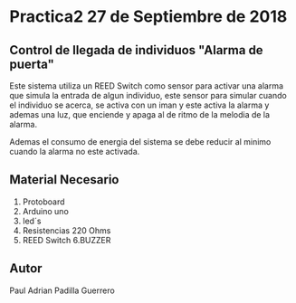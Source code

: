 Practica2 27 de Septiembre de 2018
=========
Control de llegada de individuos "Alarma de puerta"
---------------------------------------------------
Este sistema utiliza un REED Switch como sensor para activar una alarma que simula la entrada de algun individuo,
este sensor para simular cuando el individuo se acerca, se activa con un iman y este activa la alarma y ademas una luz,
que enciende y apaga al de ritmo de la melodia de la alarma.

Ademas el consumo de energia del sistema se debe reducir al minimo cuando la alarma no este activada.

Material Necesario
------------------
1. Protoboard
2. Arduino uno
3. led´s
4. Resistencias 220 Ohms
5. REED Switch
6.BUZZER

Autor
-----
Paul Adrian Padilla Guerrero
